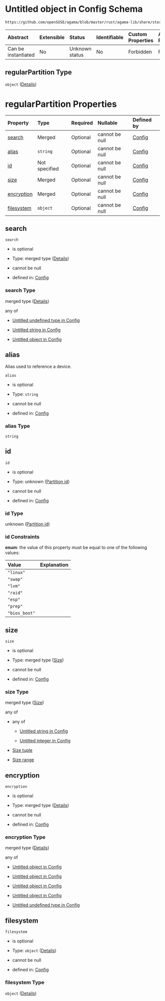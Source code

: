 # Untitled object in Config Schema

```txt
https://github.com/openSUSE/agama/blob/master/rust/agama-lib/share/storage.schema.json#/$defs/regularPartition
```



| Abstract            | Extensible | Status         | Identifiable | Custom Properties | Additional Properties | Access Restrictions | Defined In                                                          |
| :------------------ | :--------- | :------------- | :----------- | :---------------- | :-------------------- | :------------------ | :------------------------------------------------------------------ |
| Can be instantiated | No         | Unknown status | No           | Forbidden         | Forbidden             | none                | [storage.schema.json\*](storage.schema.json "open original schema") |

## regularPartition Type

`object` ([Details](storage-1-defs-regularpartition.md))

# regularPartition Properties

| Property                  | Type          | Required | Nullable       | Defined by                                                                                                                                                                                          |
| :------------------------ | :------------ | :------- | :------------- | :-------------------------------------------------------------------------------------------------------------------------------------------------------------------------------------------------- |
| [search](#search)         | Merged        | Optional | cannot be null | [Config](storage-1-defs-searchelement.md "https://github.com/openSUSE/agama/blob/master/rust/agama-lib/share/storage.schema.json#/$defs/regularPartition/properties/search")                        |
| [alias](#alias)           | `string`      | Optional | cannot be null | [Config](storage-1-defs-regularpartition-properties-alias.md "https://github.com/openSUSE/agama/blob/master/rust/agama-lib/share/storage.schema.json#/$defs/regularPartition/properties/alias")     |
| [id](#id)                 | Not specified | Optional | cannot be null | [Config](storage-1-defs-regularpartition-properties-partition-id.md "https://github.com/openSUSE/agama/blob/master/rust/agama-lib/share/storage.schema.json#/$defs/regularPartition/properties/id") |
| [size](#size)             | Merged        | Optional | cannot be null | [Config](storage-1-defs-size.md "https://github.com/openSUSE/agama/blob/master/rust/agama-lib/share/storage.schema.json#/$defs/regularPartition/properties/size")                                   |
| [encryption](#encryption) | Merged        | Optional | cannot be null | [Config](storage-1-defs-encryption.md "https://github.com/openSUSE/agama/blob/master/rust/agama-lib/share/storage.schema.json#/$defs/regularPartition/properties/encryption")                       |
| [filesystem](#filesystem) | `object`      | Optional | cannot be null | [Config](storage-1-defs-filesystem.md "https://github.com/openSUSE/agama/blob/master/rust/agama-lib/share/storage.schema.json#/$defs/regularPartition/properties/filesystem")                       |

## search



`search`

* is optional

* Type: merged type ([Details](storage-1-defs-searchelement.md))

* cannot be null

* defined in: [Config](storage-1-defs-searchelement.md "https://github.com/openSUSE/agama/blob/master/rust/agama-lib/share/storage.schema.json#/$defs/regularPartition/properties/search")

### search Type

merged type ([Details](storage-1-defs-searchelement.md))

any of

* [Untitled undefined type in Config](storage-1-defs-searchelement-anyof-0.md "check type definition")

* [Untitled string in Config](storage-1-defs-searchelement-anyof-1.md "check type definition")

* [Untitled object in Config](storage-1-defs-advancedsearch.md "check type definition")

## alias

Alias used to reference a device.

`alias`

* is optional

* Type: `string`

* cannot be null

* defined in: [Config](storage-1-defs-regularpartition-properties-alias.md "https://github.com/openSUSE/agama/blob/master/rust/agama-lib/share/storage.schema.json#/$defs/regularPartition/properties/alias")

### alias Type

`string`

## id



`id`

* is optional

* Type: unknown ([Partition id](storage-1-defs-regularpartition-properties-partition-id.md))

* cannot be null

* defined in: [Config](storage-1-defs-regularpartition-properties-partition-id.md "https://github.com/openSUSE/agama/blob/master/rust/agama-lib/share/storage.schema.json#/$defs/regularPartition/properties/id")

### id Type

unknown ([Partition id](storage-1-defs-regularpartition-properties-partition-id.md))

### id Constraints

**enum**: the value of this property must be equal to one of the following values:

| Value         | Explanation |
| :------------ | :---------- |
| `"linux"`     |             |
| `"swap"`      |             |
| `"lvm"`       |             |
| `"raid"`      |             |
| `"esp"`       |             |
| `"prep"`      |             |
| `"bios_boot"` |             |

## size



`size`

* is optional

* Type: merged type ([Size](storage-1-defs-size.md))

* cannot be null

* defined in: [Config](storage-1-defs-size.md "https://github.com/openSUSE/agama/blob/master/rust/agama-lib/share/storage.schema.json#/$defs/regularPartition/properties/size")

### size Type

merged type ([Size](storage-1-defs-size.md))

any of

* any of

  * [Untitled string in Config](storage-1-defs-sizevalue-anyof-0.md "check type definition")

  * [Untitled integer in Config](storage-1-defs-sizevalue-anyof-1.md "check type definition")

* [Size tuple](storage-1-defs-size-anyof-size-tuple.md "check type definition")

* [Size range](storage-1-defs-size-anyof-size-range.md "check type definition")

## encryption



`encryption`

* is optional

* Type: merged type ([Details](storage-1-defs-encryption.md))

* cannot be null

* defined in: [Config](storage-1-defs-encryption.md "https://github.com/openSUSE/agama/blob/master/rust/agama-lib/share/storage.schema.json#/$defs/regularPartition/properties/encryption")

### encryption Type

merged type ([Details](storage-1-defs-encryption.md))

any of

* [Untitled object in Config](storage-1-defs-encryptionluks1.md "check type definition")

* [Untitled object in Config](storage-1-defs-encryptionluks2.md "check type definition")

* [Untitled object in Config](storage-1-defs-encryptionpervasiveluks2.md "check type definition")

* [Untitled object in Config](storage-1-defs-encryptiontpm.md "check type definition")

* [Untitled undefined type in Config](storage-1-defs-encryption-anyof-4.md "check type definition")

## filesystem



`filesystem`

* is optional

* Type: `object` ([Details](storage-1-defs-filesystem.md))

* cannot be null

* defined in: [Config](storage-1-defs-filesystem.md "https://github.com/openSUSE/agama/blob/master/rust/agama-lib/share/storage.schema.json#/$defs/regularPartition/properties/filesystem")

### filesystem Type

`object` ([Details](storage-1-defs-filesystem.md))
